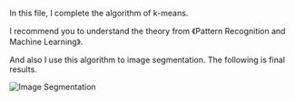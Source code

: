 In this file, I complete the algorithm of k-means. 

I recommend you to understand the theory from 《Pattern Recognition and Machine Learning》.

And also I use this algorithm to image segmentation. The following is final results.

![Image Segmentation](image_segmentation.png)
